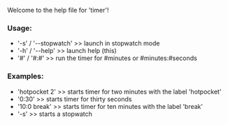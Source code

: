 Welcome to the help file for 'timer'! 

### Usage:
* '-s' / '--stopwatch' >> launch in stopwatch mode
* '-h' / '--help'      >> launch help (this)
* '#' / '#:#'          >> run the timer for #minutes or #minutes:#seconds

### Examples:
* 'hotpocket 2' >> starts timer for two minutes with the label 'hotpocket'
* '0:30'        >> starts timer for thirty seconds
* '10:0 break'  >> starts timer for ten minutes with the label 'break'
* '-s'          >> starts a stopwatch
